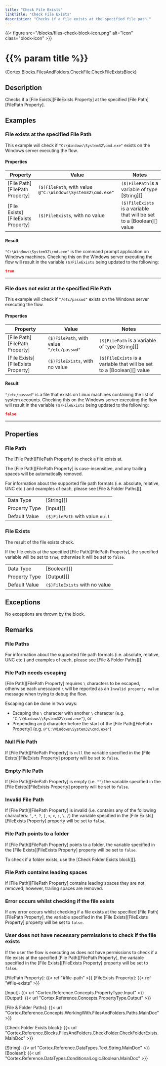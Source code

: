 ```yaml
---
title: "Check File Exists"
linkTitle: "Check File Exists"
description: "Checks if a file exists at the specified file path."
---
```


{{< figure src="/blocks/files-check-block-icon.png" alt="Icon" class="block-icon" >}}

# {{% param title %}}

<p class="namespace">(Cortex.Blocks.FilesAndFolders.CheckFile.CheckFileExistsBlock)</p>

## Description

Checks if a [File Exists][FileExists Property] at the specified [File Path][FilePath Property].

## Examples

### File exists at the specified File Path

This example will check if `"C:\Windows\System32\cmd.exe"` exists on the Windows server executing the flow.

#### Properties

| Property           | Value                     | Notes                                    |
|--------------------|---------------------------|------------------------------------------|
| [File Path][FilePath Property] | `($)FilePath`, with value `@"C:\Windows\System32\cmd.exe"` | `($)FilePath` is a variable of type [String][] |
| [File Exists][FileExists Property] | `($)FileExists`, with no value | `($)FileExists` is a variable that will be set to a [Boolean][] value |

#### Result

`"C:\Windows\System32\cmd.exe"` is the command prompt application on Windows machines. Checking this on the Windows server executing the flow will result in the variable `($)FileExists` being updated to the following:

```json
true
```

***

### File does not exist at the specified File Path

This example will check if `"/etc/passwd"` exists on the Windows server executing the flow.

#### Properties

| Property           | Value                     | Notes                                    |
|--------------------|---------------------------|------------------------------------------|
| [File Path][FilePath Property] | `($)FilePath`, with value `"/etc/passwd"` | `($)FilePath` is a variable of type [String][] |
| [File Exists][FileExists Property] | `($)FileExists`, with no value | `($)FileExists` is a variable that will be set to a [Boolean][] value |

#### Result

`"/etc/passwd"` is a file that exists on Linux machines containing the list of system accounts. Checking this on the Windows server executing the flow will result in the variable `($)FileExists` being updated to the following:

```json
false
```

***

## Properties

### File Path

The [File Path][FilePath Property] to check a file exists at.

The [File Path][FilePath Property] is case-insensitive, and any trailing spaces will be automatically removed.

For information about the supported file path formats (i.e. absolute, relative, UNC etc.) and examples of each, please see [File & Folder Paths][].

| | |
|--------------------|---------------------------|
| Data Type | [String][] |
| Property Type | [Input][] |
| Default Value | `($)FilePath` with value `null` |

### File Exists

The result of the file exists check.

If the file exists at the specified [File Path][FilePath Property], the specified variable will be set to `true`, otherwise it will be set to `false`.

| | |
|--------------------|---------------------------|
| Data Type | [Boolean][] |
| Property Type | [Output][] |
| Default Value | `($)FileExists` with no value |

## Exceptions

No exceptions are thrown by the block.

## Remarks

### File Paths

For information about the supported file path formats (i.e. absolute, relative, UNC etc.) and examples of each, please see [File & Folder Paths][].

### File Path needs escaping

[File Path][FilePath Property] requires `\` characters to be escaped, otherwise each unescaped `\` will be reported as an `Invalid property value` message when trying to debug the flow.

Escaping can be done in two ways:

* Escaping the `\` character with another `\` character (e.g. `"C:\\Windows\\System32\\cmd.exe"`), or
* Prepending an `@` character before the start of the [File Path][FilePath Property] (e.g. `@"C:\Windows\System32\cmd.exe"`)

### Null File Path

If [File Path][FilePath Property] is `null` the variable specified in the [File Exists][FileExists Property] property will be set to `false`.

### Empty File Path

If [File Path][FilePath Property] is empty (i.e. `""`) the variable specified in the [File Exists][FileExists Property] property will be set to `false`.

### Invalid File Path

If [File Path][FilePath Property] is invalid (i.e. contains any of the following characters: `"`, `*`, `?`, `|`, `<`, `>`, `:`, `\`, `/`) the variable specified in the [File Exists][FileExists Property] property will be set to `false`.

### File Path points to a folder

If [File Path][FilePath Property] points to a folder, the variable specified in the [File Exists][FileExists Property] property will be set to `false`.

To check if a folder exists, use the [Check Folder Exists block][].

### File Path contains leading spaces

If [File Path][FilePath Property] contains leading spaces they are not removed; however, trailing spaces are removed.

### Error occurs whilst checking if the file exists

If any error occurs whilst checking if a file exists at the specified [File Path][FilePath Property], the variable specified in the [File Exists][FileExists Property] property will be set to `false`.

### User does not have necessary permissions to check if the file exists

If the user the flow is executing as does not have permissions to check if a file exists at the specified [File Path][FilePath Property], the variable specified in the [File Exists][FileExists Property] property will be set to `false`.

[FilePath Property]: {{< ref "#file-path" >}}
[FileExists Property]: {{< ref "#file-exists" >}}

[Input]: {{< url "Cortex.Reference.Concepts.PropertyType.Input" >}}
[Output]: {{< url "Cortex.Reference.Concepts.PropertyType.Output" >}}

[File & Folder Paths]: {{< url "Cortex.Reference.Concepts.WorkingWith.FilesAndFolders.Paths.MainDoc" >}}

[Check Folder Exists block]: {{< url "Cortex.Reference.Blocks.FilesAndFolders.CheckFolder.CheckFolderExists.MainDoc" >}}

[String]: {{< url "Cortex.Reference.DataTypes.Text.String.MainDoc" >}}
[Boolean]: {{< url "Cortex.Reference.DataTypes.ConditionalLogic.Boolean.MainDoc" >}}
